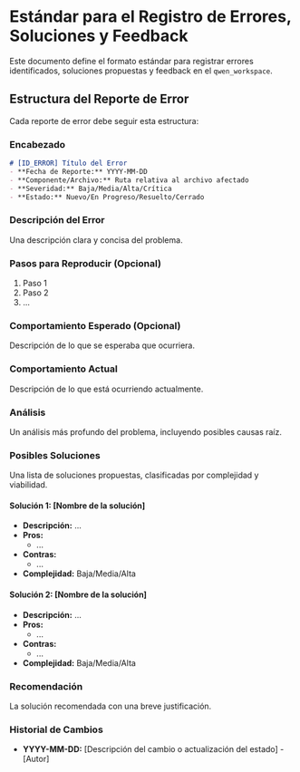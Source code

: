# Estándar para el Registro de Errores, Soluciones y Feedback

Este documento define el formato estándar para registrar errores identificados, soluciones propuestas y feedback en el `qwen_workspace`.

## Estructura del Reporte de Error

Cada reporte de error debe seguir esta estructura:

### Encabezado
```markdown
# [ID_ERROR] Título del Error
- **Fecha de Reporte:** YYYY-MM-DD
- **Componente/Archivo:** Ruta relativa al archivo afectado
- **Severidad:** Baja/Media/Alta/Crítica
- **Estado:** Nuevo/En Progreso/Resuelto/Cerrado
```

### Descripción del Error
Una descripción clara y concisa del problema.

### Pasos para Reproducir (Opcional)
1. Paso 1
2. Paso 2
3. ...

### Comportamiento Esperado (Opcional)
Descripción de lo que se esperaba que ocurriera.

### Comportamiento Actual
Descripción de lo que está ocurriendo actualmente.

### Análisis
Un análisis más profundo del problema, incluyendo posibles causas raíz.

### Posibles Soluciones
Una lista de soluciones propuestas, clasificadas por complejidad y viabilidad.

#### Solución 1: [Nombre de la solución]
- **Descripción:** ...
- **Pros:**
  - ...
- **Contras:**
  - ...
- **Complejidad:** Baja/Media/Alta

#### Solución 2: [Nombre de la solución]
- **Descripción:** ...
- **Pros:**
  - ...
- **Contras:**
  - ...
- **Complejidad:** Baja/Media/Alta

### Recomendación
La solución recomendada con una breve justificación.

### Historial de Cambios
- **YYYY-MM-DD:** [Descripción del cambio o actualización del estado] - [Autor]